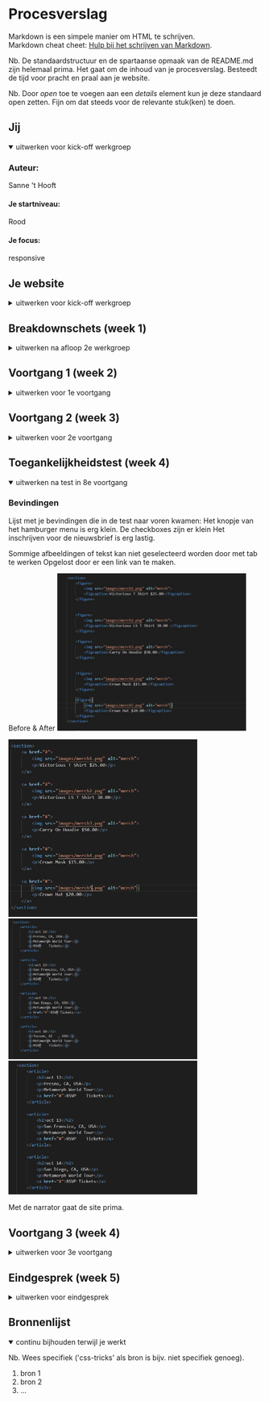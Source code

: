 # Procesverslag
Markdown is een simpele manier om HTML te schrijven.  
Markdown cheat cheet: [Hulp bij het schrijven van Markdown](https://github.com/adam-p/markdown-here/wiki/Markdown-Cheatsheet).

Nb. De standaardstructuur en de spartaanse opmaak van de README.md zijn helemaal prima. Het gaat om de inhoud van je procesverslag. Besteedt de tijd voor pracht en praal aan je website.

Nb. Door *open* toe te voegen aan een *details* element kun je deze standaard open zetten. Fijn om dat steeds voor de relevante stuk(ken) te doen.





## Jij

<details open>
<summary>uitwerken voor kick-off werkgroep</summary>

### Auteur:
Sanne 't Hooft

#### Je startniveau:
Rood

#### Je focus:
responsive
 
</details>





## Je website

<details>
<summary>uitwerken voor kick-off werkgroep</summary>

### Je opdracht:
http://www.thescoremusic.com/

#### Screenshot(s) van de eerste pagina (small screen): 
hier de naam van de pagina  
<img src="images/home.png" width="375px" alt="omschrijving van de pagina">

#### Screenshot(s) van de tweede pagina (small screen):
hier de naam van de pagina  
<img src="images/tour.png" width="375px" alt="omschrijving van de pagina">
 
</details>





## Breakdownschets (week 1)

<details>
<summary>uitwerken na afloop 2e werkgroep</summary>

### de hele pagina: 
<img src="images/longboi.png" width="375px" alt="breakdown van de hele pagina">

### dynamisch deel (bijv menu): 
<img src="images/menu.JPG" width="375px" alt="breakdown van een dynamisch deel">


</details>





## Voortgang 1 (week 2)

<details>
<summary>uitwerken voor 1e voortgang</summary>

### Stand van zaken
Ik heb er deze week voor gezorgd dat alle html aanwezig is op de pagina. Alle content staat erin en ik ben al begonnen met het stylen van de pagina.
Ik zat wel vast bij het maken van de linear gradient over de bakcground image heen. Ik heb uiteindelijk hulp gezocht en toen is het gelukt. 
Het werkte uiteindelijk niet omdat ik een spatie teveel had neergezet. Dit had ik zelf niet gezien en daarom begreep ik het niet.
Hieronder de bijbetrefende code:
<img src="images/gradientcode.JPG"width="375px" alt="code linear gradient">



### Agenda voor meeting
samen met je groepje opstellen

Joppe: Html structuur & Positionering<br>
Maeren: Nette html & Css positionering<br>
Leo: Animaties, Positioneren en Info opslaan<br>
Timo: Responsiveness & Positionering<br>

### Verslag van meeting
hier na afloop snel de uitkomsten van de meeting vastleggen

- Media query gebruiken
- Even letten op de structuur


</details>


## Voortgang 2 (week 3)

<details>
<summary>uitwerken voor 2e voortgang</summary>

### Stand van zaken
Deze week heb ik vooral gekeken naar 1 stukje op mijn site. Dit gaat over het stukjes waar de nieuwste single van de band wordt laten zien. Dit vond ik erg lastig omdat deze er heel anders uitziet op dekstop dan op mobiel. Ik had hier moeite mee omdat dit de eerste keer was dat ik media query's ging gebruiken. Zie hieronder de code:
<img src="images/singleklein.JPG" width="375px" alt="single klein">
<img src="images/singlegroot.JPG" width="375px" alt="bsingle groot">
Code:
<img src="images/codesingle.JPG" width="375px" alt="bsingle groot">

### Agenda voor meeting
samen met je groepje opstellen


Joppe: Grid/flexbox<br>
Maeren:Nette html zonder id/class & positioneren<br>
Leo: Media query's & selectoren voor meerdere pagina's<br>
Timo: Media query's<br>


### Verslag van meeting
hier na afloop snel de uitkomsten van de meeting vastleggen
Werken aan media query's

</details>





## Toegankelijkheidstest (week 4)

<details open>
<summary>uitwerken na test in 8e voortgang</summary>

### Bevindingen
Lijst met je bevindingen die in de test naar voren kwamen:
Het knopje van het hamburger menu is erg klein.
De checkboxes zijn er klein
Het inschrijven voor de nieuwsbrief is erg lastig.

Sommige afbeeldingen of tekst kan niet geselecteerd worden door met tab te werken
Opgelost door er een link van te maken.

Before & After
<img src="images/Beforemerch.JPG" width="375px" alt="before merch">

<img src="images/aftermerch.JPG" width="375px" alt="after merch">

<img src="images/beforetourdates.JPG" width="375px" alt="before tourdates">

<img src="images/aftertourdates.JPG" width="375px" alt="after tourdates">


Met de narrator gaat de site prima. 



</details>





## Voortgang 3 (week 4)

<details>
<summary>uitwerken voor 3e voortgang</summary>

### Stand van zaken
hier dit ging goed & dit was lastig (neem ook screenshots op van delen van je website en code)


### Agenda voor meeting
samen met je groepje opstellen

| student 1      | student 2          | student 3    | student 4        |
| ---            | ---                | ---          | ---              |
| dit bespreken  | en dit             | en ik dit    | en dan ik dat    |
| en dat ook nog | dit als er tijd is | nog een punt | dit wil ik zeker |
| ...            | ...                | ...          | ...              |


### Verslag van meeting
hier na afloop snel de uitkomsten van de meeting vastleggen

- punt 1
- punt 2
- nog een punt
- ...

</details>





## Eindgesprek (week 5)

<details>
<summary>uitwerken voor eindgesprek</summary>

### Stand van zaken
hier dit ging goed & dit was lastig (neem ook screenshots op van delen van je website en code)

### Screenshot(s)

hier screenshot(s) van je eindresultaat

</details>





## Bronnenlijst

<details open>
<summary>continu bijhouden terwijl je werkt</summary>

Nb. Wees specifiek ('css-tricks' als bron is bijv. niet specifiek genoeg).

1. bron 1
2. bron 2
3. ...

</details>